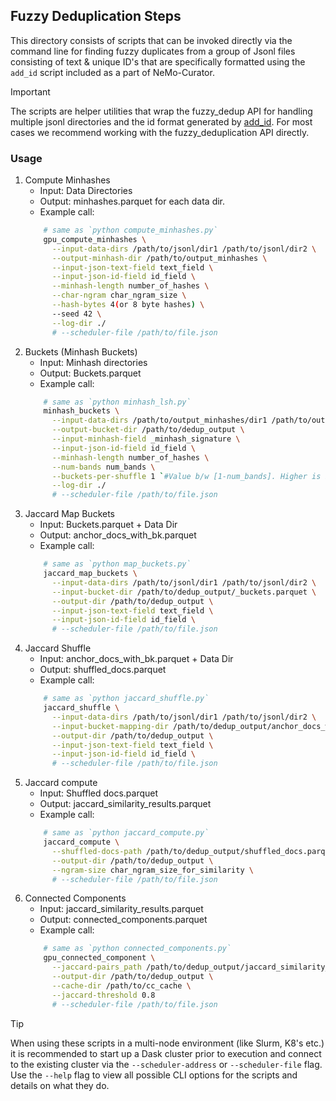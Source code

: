 ## Fuzzy Deduplication Steps
This directory consists of scripts that can be invoked directly via the command line for finding fuzzy duplicates from a group of Jsonl files consisting of text & unique ID's that are specifically formatted using the `add_id` script included as a part of NeMo-Curator.

> [!IMPORTANT]
> The scripts are helper utilities that wrap the fuzzy_dedup API for handling multiple jsonl directories and the id format generated by [add_id](../add_id.py). For most cases we recommend working with the fuzzy_deduplication API directly.

### Usage
1. Compute Minhashes
    - Input: Data Directories
    -  Output: minhashes.parquet for each data dir.
    - Example call:
    ```bash
        # same as `python compute_minhashes.py`
        gpu_compute_minhashes \
          --input-data-dirs /path/to/jsonl/dir1 /path/to/jsonl/dir2 \
          --output-minhash-dir /path/to/output_minhashes \
          --input-json-text-field text_field \
          --input-json-id-field id_field \
          --minhash-length number_of_hashes \
          --char-ngram char_ngram_size \
          --hash-bytes 4(or 8 byte hashes) \
          --seed 42 \
          --log-dir ./
          # --scheduler-file /path/to/file.json
    ```
2. Buckets (Minhash Buckets)
    - Input: Minhash directories
    - Output: Buckets.parquet
    - Example call:
    ```bash
        # same as `python minhash_lsh.py`
        minhash_buckets \
          --input-data-dirs /path/to/output_minhashes/dir1 /path/to/output_minhashes/dir2 \
          --output-bucket-dir /path/to/dedup_output \
          --input-minhash-field _minhash_signature \
          --input-json-id-field id_field \
          --minhash-length number_of_hashes \
          --num-bands num_bands \
          --buckets-per-shuffle 1 `#Value b/w [1-num_bands]. Higher is better but might lead to oom` \
          --log-dir ./
          # --scheduler-file /path/to/file.json
    ```
3. Jaccard Map Buckets
    - Input: Buckets.parquet + Data Dir
    - Output: anchor_docs_with_bk.parquet
    - Example call:
    ```bash
        # same as `python map_buckets.py`
        jaccard_map_buckets \
          --input-data-dirs /path/to/jsonl/dir1 /path/to/jsonl/dir2 \
          --input-bucket-dir /path/to/dedup_output/_buckets.parquet \
          --output-dir /path/to/dedup_output \
          --input-json-text-field text_field \
          --input-json-id-field id_field \
          # --scheduler-file /path/to/file.json
    ```
4. Jaccard Shuffle
    - Input: anchor_docs_with_bk.parquet + Data Dir
    - Output: shuffled_docs.parquet
    - Example call:
    ```bash
        # same as `python jaccard_shuffle.py`
        jaccard_shuffle \
          --input-data-dirs /path/to/jsonl/dir1 /path/to/jsonl/dir2 \
          --input-bucket-mapping-dir /path/to/dedup_output/anchor_docs_with_bk.parquet \
          --output-dir /path/to/dedup_output \
          --input-json-text-field text_field \
          --input-json-id-field id_field \
          # --scheduler-file /path/to/file.json
    ```
5. Jaccard compute
    - Input: Shuffled docs.parquet
    - Output: jaccard_similarity_results.parquet
    - Example call:
    ```bash
        # same as `python jaccard_compute.py`
        jaccard_compute \
          --shuffled-docs-path /path/to/dedup_output/shuffled_docs.parquet \
          --output-dir /path/to/dedup_output \
          --ngram-size char_ngram_size_for_similarity \
          # --scheduler-file /path/to/file.json
    ```
6. Connected Components
    - Input: jaccard_similarity_results.parquet
    - Output: connected_components.parquet
    - Example call:
    ```bash
        # same as `python connected_components.py`
        gpu_connected_component \
          --jaccard-pairs_path /path/to/dedup_output/jaccard_similarity_results.parquet \
          --output-dir /path/to/dedup_output \
          --cache-dir /path/to/cc_cache \
          --jaccard-threshold 0.8
          # --scheduler-file /path/to/file.json
    ```

> [!TIP]
> When using these scripts in a multi-node environment (like Slurm, K8's etc.) it is recommended to start up a Dask cluster prior to execution and connect to the existing cluster via the `--scheduler-address` or `--scheduler-file` flag.
> Use the `--help` flag to view all possible CLI options for the scripts and details on what they do.
